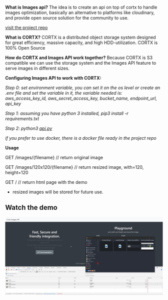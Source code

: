 **What is Images api?**
The idea is to create an api on top of cortx to handle images optimization, basically an alternative to platforms like cloudinary, and provide open source solution for the community to use.

[visit the project repo](https://github.com/Seagate/cortx-images)

**What is CORTX?**
CORTX is a distributed object storage system designed for great efficiency, massive capacity, and high HDD-utilization. CORTX is 100% Open Source

**How do CORTX and Images API work together?**
Because CORTX is S3 compatible we can use the storage system and the Images API feature to serve images in different sizes.

**Configuring Images API to work with CORTX:**

*Step 0: set environment variable, you can set it on the os level or create an .env file and set the variable in it, the variable needed is: aws_access_key_id, aws_secret_access_key, bucket_name, endpoint_url, api_key*

*Step 1: assuming you have python 3 installed, pip3 install -r requirements.txt*

*Step 2: python3 [api.py](https://github.com/Seagate/cortx-images/blob/master/api.py)*

*if you prefer to use docker, there is a docker file ready in the project repo*

**Usage**

GET /images/{filename} // return original image

GET /images/120x120/{filename} // return resized image, with=120, height=120

GET / // return html page with the demo

* resized images will be stored for future use.
## Watch the demo 
   
![demo](https://github.com/Seagate/cortx-images/blob/master/static/demo.gif)
